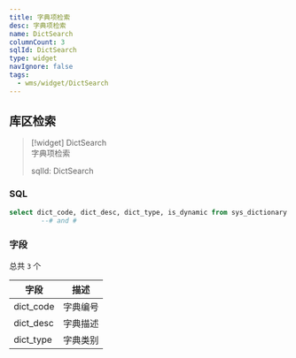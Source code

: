 ```yaml
---
title: 字典项检索
desc: 字典项检索
name: DictSearch
columnCount: 3
sqlId: DictSearch
type: widget
navIgnore: false
tags:
  - wms/widget/DictSearch
---
```


## 库区检索
>[!widget] DictSearch  
> 字典项检索  
> 
> sqlId: DictSearch
  
### SQL
```sql
select dict_code, dict_desc, dict_type, is_dynamic from sys_dictionary
        --# and #
```

### 字段
总共 `3` 个

| 字段  | 描述  |
| --- | --- |
| dict_code | 字典编号 |
| dict_desc | 字典描述 |
| dict_type | 字典类别 |

